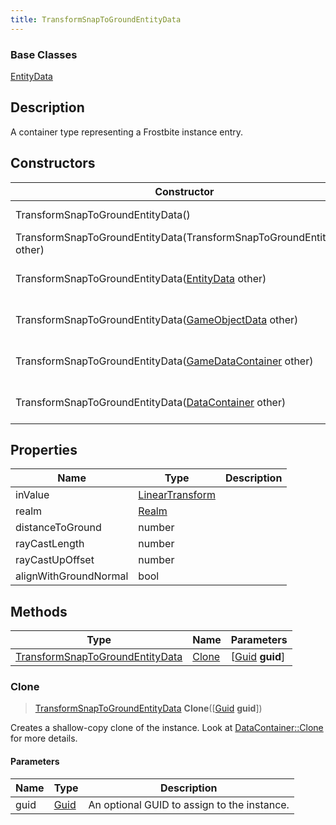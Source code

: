 ```yaml
---
title: TransformSnapToGroundEntityData
---
```

### Base Classes

[EntityData](EntityData)

## Description

A container type representing a Frostbite instance entry.

## Constructors

| Constructor                                                                                | Description                                                                                                                                           |
| ------------------------------------------------------------------------------------------ | ----------------------------------------------------------------------------------------------------------------------------------------------------- |
| TransformSnapToGroundEntityData()                                                          | Create a new instance of this container type.                                                                                                         |
| TransformSnapToGroundEntityData(TransformSnapToGroundEntityData other)                     | Create a reference copy of an instance of the same type.                                                                                              |
| TransformSnapToGroundEntityData([EntityData](EntityData) other)                            | Upcast an instance of type [EntityData](EntityData) to [TransformSnapToGroundEntityData](TransformSnapToGroundEntityData).                            |
| TransformSnapToGroundEntityData([GameObjectData](GameObjectData) other)                    | Upcast an instance of type [GameObjectData](GameObjectData) to [TransformSnapToGroundEntityData](TransformSnapToGroundEntityData).                    |
| TransformSnapToGroundEntityData([GameDataContainer](GameDataContainer) other)              | Upcast an instance of type [GameDataContainer](GameDataContainer) to [TransformSnapToGroundEntityData](TransformSnapToGroundEntityData).              |
| TransformSnapToGroundEntityData([DataContainer](/vext/ref/shared/class/datacontainer) other) | Upcast an instance of type [DataContainer](/vext/ref/shared/class/datacontainer) to [TransformSnapToGroundEntityData](TransformSnapToGroundEntityData). |

## Properties

| Name                  | Type                                                    | Description |
| --------------------- | ------------------------------------------------------- | ----------- |
| inValue               | [LinearTransform](/vext/ref/shared/class/LinearTransform) |             |
| realm                 | [Realm](Realm)                                          |             |
| distanceToGround      | number                                                  |             |
| rayCastLength         | number                                                  |             |
| rayCastUpOffset       | number                                                  |             |
| alignWithGroundNormal | bool                                                    |             |

## Methods

| Type                                                               | Name            | Parameters                                     |
| ------------------------------------------------------------------ | --------------- | ---------------------------------------------- |
| [TransformSnapToGroundEntityData](TransformSnapToGroundEntityData) | [Clone](#clone) | \[[Guid](/vext/ref/shared/class/guid) **guid**\] |

### Clone

> [TransformSnapToGroundEntityData](TransformSnapToGroundEntityData) **Clone**(\[[Guid](/vext/ref/shared/class/guid) **guid**\])

Creates a shallow-copy clone of the instance. Look at [DataContainer::Clone](/vext/ref/shared/class/datacontainer#clone) for more details.

#### Parameters

| Name | Type         | Description                                 |
| ---- | ------------ | ------------------------------------------- |
| guid | [Guid](Guid) | An optional GUID to assign to the instance. |
